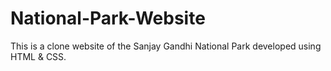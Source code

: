 # National-Park-Website
This is a clone website of the Sanjay Gandhi National Park developed using HTML & CSS.
